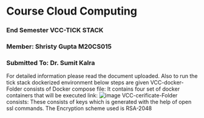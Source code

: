 # Course Cloud Computing
### End Semester VCC-TICK STACK
### Member: Shristy Gupta M20CS015
### Submitted To: Dr. Sumit Kalra

For detailed information please read the document uploaded.
Also to run the tick stack dockerized environment below steps are given
VCC-docker-Folder consists of   Docker compose file: It contains four set of docker containers that will be executed link: 
![image](https://user-images.githubusercontent.com/26459890/144478509-2e0ea3ac-e1e9-4e6d-b10a-864f8fdb0548.png)
VCC-cerificate-Folder consists: These consists of keys which is generated with the help of open ssl commands. The Encryption scheme used is RSA-2048 

